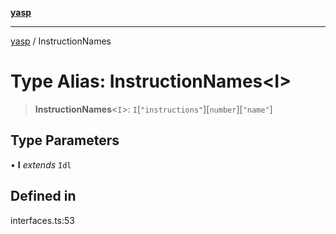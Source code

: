 [**yasp**](../README.md)

***

[yasp](../README.md) / InstructionNames

# Type Alias: InstructionNames\<I\>

> **InstructionNames**\<`I`\>: `I`\[`"instructions"`\]\[`number`\]\[`"name"`\]

## Type Parameters

• **I** *extends* `Idl`

## Defined in

interfaces.ts:53
